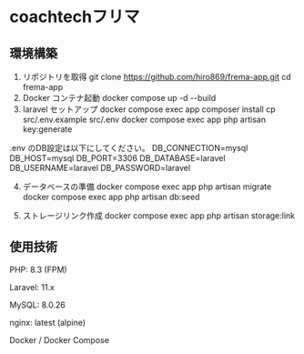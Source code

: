 # coachtechフリマ

## 環境構築
1. リポジトリを取得
git clone https://github.com/hiro869/frema-app.git cd frema-app
2. Docker コンテナ起動
docker compose up -d --build
3. laravel セットアップ
docker compose exec app composer install
cp src/.env.example src/.env
docker compose exec app php artisan key:generate

.env のDB設定は以下にしてください。
DB_CONNECTION=mysql
DB_HOST=mysql
DB_PORT=3306
DB_DATABASE=laravel
DB_USERNAME=laravel
DB_PASSWORD=laravel

4. データベースの準備
docker compose exec app php artisan migrate
docker compose exec app php artisan db:seed

5. ストレージリンク作成
docker compose exec app php artisan storage:link


## 使用技術
PHP: 8.3 (FPM)

Laravel: 11.x

MySQL: 8.0.26

nginx: latest (alpine)

Docker / Docker Compose
